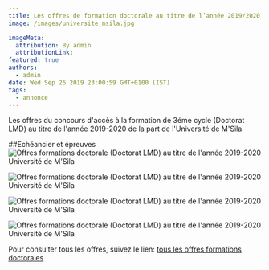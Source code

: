 ```yaml
---
title: Les offres de formation doctorale au titre de l’année 2019/2020 Université de M'Sila.
image: /images/universite_msila.jpg

imageMeta:
  attribution: By admin
  attributionLink:
featured: true
authors:
  - admin
date: Wed Sep 26 2019 23:00:59 GMT+0100 (IST)
tags:
  - annonce
---
```

Les offres du concours d'accès à la formation de 3éme cycle (Doctorat LMD) au titre de l'année 2019-2020 de la part de l'Université de M'Sila.

##Echéancier et épreuves
![Offres formations doctorale (Doctorat LMD) au titre de l'année 2019-2020 Université de M'Sila](/images/offres-formations-doctorale-universite-de-m-sila.jpg)

![Offres formations doctorale (Doctorat LMD) au titre de l'année 2019-2020 Université de M'Sila](/images/offres-formations-doctorale-universite-de-m-sila-2.jpg)

![Offres formations doctorale (Doctorat LMD) au titre de l'année 2019-2020 Université de M'Sila](/images/offres-formations-doctorale-universite-de-m-sila-3.jpg)

![Offres formations doctorale (Doctorat LMD) au titre de l'année 2019-2020 Université de M'Sila](/images/offres-formations-doctorale-universite-de-m-sila-4.jpg)

Pour consulter tous les offres, suivez le lien: [tous les offres formations doctorales](/tous-les-offres-de-formations-doctorale-lmd-2019-2020/)
